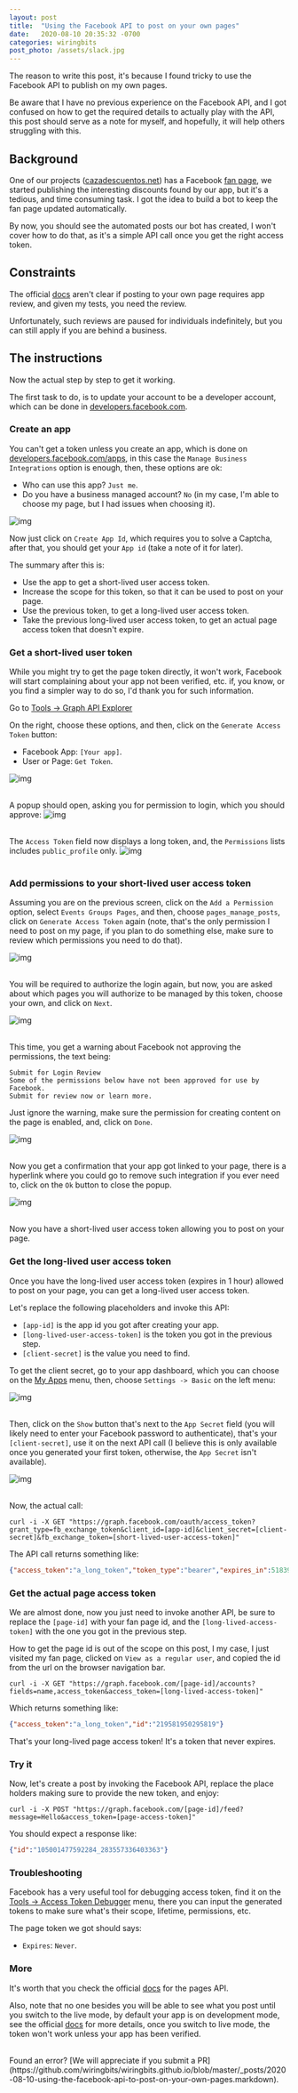 ```yaml
---
layout: post
title:  "Using the Facebook API to post on your own pages"
date:   2020-08-10 20:35:32 -0700
categories: wiringbits
post_photo: /assets/slack.jpg
---
```


The reason to write this post, it's because I found tricky to use the Facebook API to publish on my own pages.

Be aware that I have no previous experience on the Facebook API, and I got confused on how to get the required details to actually play with the API, this post should serve as a note for myself, and hopefully, it will help others struggling with this.

## Background
One of our projects ([cazadescuentos.net](https://cazadescuentos.net)) has a Facebook [fan page](https://www.facebook.com/cazadescuentos.net), we started publishing the interesting discounts found by our app, but it's a tedious, and time consuming task. I got the idea to build a bot to keep the fan page updated automatically.

By now, you should see the automated posts our bot has created, I won't cover how to do that, as it's a simple API call once you get the right access token.


## Constraints
The official [docs](https://developers.facebook.com/docs/app-review) aren't clear if posting to your own page requires app review, and given my tests, you need the review.

Unfortunately, such reviews are paused for individuals indefinitely, but you can still apply if you are behind a business.


## The instructions
Now the actual step by step to get it working.

The first task to do, is to update your account to be a developer account, which can be done in [developers.facebook.com](https://developers.facebook.com/).


### Create an app
You can't get a token unless you create an app, which is done on [developers.facebook.com/apps](https://developers.facebook.com/apps/), in this case the `Manage Business Integrations` option is enough, then, these options are ok:
- Who can use this app? `Just me`.
- Do you have a business managed account? `No` (in my case, I'm able to choose my page, but I had issues when choosing it).

![img](/assets/facebook-pages-api-post/fb-create-app.png)

Now just click on `Create App Id`, which requires you to solve a Captcha, after that, you should get your `App id` (take a note of it for later).

The summary after this is:
- Use the app to get a short-lived user access token.
- Increase the scope for this token, so that it can be used to post on your page.
- Use the previous token, to get a long-lived user access token.
- Take the previous long-lived user access token, to get an actual page access token that doesn't expire.


### Get a short-lived user token
While you might try to get the page token directly, it won't work, Facebook will start complaining about your app not been verified, etc. if, you know, or you find a simpler way to do so, I'd thank you for such information.

Go to [Tools -> Graph API Explorer](https://developers.facebook.com/tools/explorer/)

On the right, choose these options, and then, click on the `Generate Access Token` button:
- Facebook App: `[Your app]`.
- User or Page: `Get Token`.

![img](/assets/facebook-pages-api-post/fb-graph-api-default-options.png)
<br/><br/>


A popup should open, asking you for permission to login, which you should approve:
![img](/assets/facebook-pages-api-post/fb-login-to-get-first-token.png)
<br/><br/>

The `Access Token` field now displays a long token, and, the `Permissions` lists includes `public_profile` only.
![img](/assets/facebook-pages-api-post/fb-first-token.png)
<br/><br/>





### Add permissions to your short-lived user access token
Assuming you are on the previous screen, click on the `Add a Permission` option, select `Events Groups Pages`, and then, choose `pages_manage_posts`, click on `Generate Access Token` again (note, that's the only permission I need to post on my page, if you plan to do something else, make sure to review which permissions you need to do that).

![img](/assets/facebook-pages-api-post/fb-add-permission.png)
<br/><br/>

You will be required to authorize the login again, but now, you are asked about which pages you will authorize to be managed by this token, choose your own, and click on `Next`.

![img](/assets/facebook-pages-api-post/fb-authorize-page.png)
<br/><br/>

This time, you get a warning about Facebook not approving the permissions, the text being:

```text
Submit for Login Review
Some of the permissions below have not been approved for use by Facebook.
Submit for review now or learn more.
```

Just ignore the warning, make sure the permission for creating content on the page is enabled, and, click on `Done`.

![img](/assets/facebook-pages-api-post/fb-authorize-page-warning.png)
<br/><br/>


Now you get a confirmation that your app got linked to your page, there is a hyperlink where you could go to remove such integration if you ever need to, click on the `Ok` button to close the popup.

![img](/assets/facebook-pages-api-post/fb-app-linked.png)
<br/><br/>


Now you have a short-lived user access token allowing you to post on your page.


### Get the long-lived user access token
Once you have the long-lived user access token (expires in 1 hour) allowed to post on your page, you can get a long-lived user access token.

Let's replace the following placeholders and invoke this API:
- `[app-id]` is the app id you got after creating your app.
- `[long-lived-user-access-token]` is the token you got in the previous step.
- `[client-secret]` is the value you need to find.

To get the client secret, go to your app dashboard, which you can choose on the [My Apps](https://developers.facebook.com/apps/) menu, then, choose `Settings -> Basic` on the left menu:

![img](/assets/facebook-pages-api-post/fb-app-settings.png)
<br/><br/>

Then, click on the `Show` button that's next to the `App Secret` field 
(you will likely need to enter your Facebook password to authenticate), that's your `[client-secret]`, use it on the next API call (I believe this is only available once you generated your first token, otherwise, the `App Secret` isn't available).

![img](/assets/facebook-pages-api-post/fb-app-settings-basic.png)
<br/><br/>

Now, the actual call:

```shell
curl -i -X GET "https://graph.facebook.com/oauth/access_token?grant_type=fb_exchange_token&client_id=[app-id]&client_secret=[client-secret]&fb_exchange_token=[short-lived-user-access-token]"
```

The API call returns something like:

```json
{"access_token":"a_long_token","token_type":"bearer","expires_in":5183999}
```


### Get the actual page access token
We are almost done, now you just need to invoke another API, be sure to replace the `[page-id]` with your fan page id, and the `[long-lived-access-token]` with the one you got in the previous step.

How to get the page id is out of the scope on this post, I my case, I just visited my fan page, clicked on `View as a regular user`, and copied the id from the url on the browser navigation bar.

```shell
curl -i -X GET "https://graph.facebook.com/[page-id]/accounts?fields=name,access_token&access_token=[long-lived-access-token]"
```

Which returns something like:

```json
{"access_token":"a_long_token","id":"219581950295819"}
```

That's your long-lived page access token! It's a token that never expires.


### Try it
Now, let's create a post by invoking the Facebook API, replace the place holders making sure to provide the new token, and enjoy:

```shell
curl -i -X POST "https://graph.facebook.com/[page-id]/feed?message=Hello&access_token=[page-access-token]"
```


You should expect a response like:

```json
{"id":"105001477592284_283557336403363"}
```


### Troubleshooting
Facebook has a very useful tool for debugging access token, find it on the [Tools -> Access Token Debugger](https://developers.facebook.com/docs/pages/access-tokens) menu, there you can input the generated tokens to make sure what's their scope, lifetime, permissions, etc.

The page token we got should says:
- `Expires`: `Never`.


### More

It's worth that you check the official [docs](https://developers.facebook.com/docs/pages/overview) for the pages API.

Also, note that no one besides you will be able to see what you post until you switch to the live mode, by default your app is on development mode, see the official [docs](https://developers.facebook.com/docs/apps/#development-mode) for more details, once you switch to live mode, the token won't work unless your app has been verified.

<br/>
Found an error? [We will appreciate if you submit a PR](https://github.com/wiringbits/wiringbits.github.io/blob/master/_posts/2020-08-10-using-the-facebook-api-to-post-on-your-own-pages.markdown).
